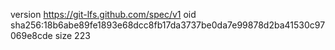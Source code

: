 version https://git-lfs.github.com/spec/v1
oid sha256:18b6abe89fe1893e68dcc8fb17da3737be0da7e99878d2ba41530c97069e8cde
size 223
